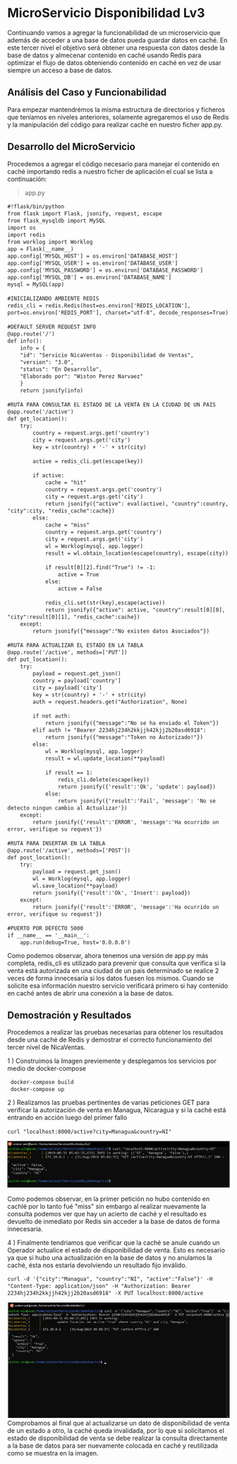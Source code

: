 ﻿
# MicroServicio Disponibilidad Lv3
Continuando vamos a agregar la funcionabilidad de un microservicio que además de acceder a una base de datos pueda guardar datos en caché. En este tercer nivel el objetivo será obtener una respuesta con datos desde la base de datos y almecenar contenido en caché usando Redis para optimizar el flujo de datos obteniendo contenido en caché en vez de usar siempre un acceso a base de datos. 
## Análisis del Caso y Funcionabilidad
Para empezar mantendrémos la misma estructura de directorios y ficheros que teníamos en niveles anteriores, solamente agregaremos el uso de Redis y la manipulación del código para realizar caché en nuestro ficher app.py.

## Desarrollo del MicroServicio

Procedemos a agregar el código necesario para manejar el contenido en caché importando redis a nuestro ficher de aplicación el cual se lista a continuación:

> app.py

    #!flask/bin/python
    from flask import Flask, jsonify, request, escape
    from flask_mysqldb import MySQL
    import os
    import redis
    from worklog import Worklog
    app = Flask(__name__)
    app.config['MYSQL_HOST'] = os.environ['DATABASE_HOST']
    app.config['MYSQL_USER'] = os.environ['DATABASE_USER']
    app.config['MYSQL_PASSWORD'] = os.environ['DATABASE_PASSWORD']
    app.config['MYSQL_DB'] = os.environ['DATABASE_NAME']
    mysql = MySQL(app)
    
    #INICIALIZANDO AMBIENTE REDIS
    redis_cli = redis.Redis(host=os.environ['REDIS_LOCATION'], port=os.environ['REDIS_PORT'], charset="utf-8", decode_responses=True)
    
    #DEFAULT SERVER REQUEST INFO
    @app.route('/')
    def info():
        info = {
        "id": "Servicio NicaVentas - Disponibilidad de Ventas",
        "version": "3.0",
        "status": "En Desarrollo",
        "Elaborado por": "Wiston Perez Narvaez"
        }
        return jsonify(info)
    
    #RUTA PARA CONSULTAR EL ESTADO DE LA VENTA EN LA CIUDAD DE UN PAIS
    @app.route('/active')
    def get_location():
        try:
            country = request.args.get('country')
            city = request.args.get('city')
            key = str(country) + '-' + str(city)
    
            active = redis_cli.get(escape(key))
    
            if active:
                cache = "hit"
                country = request.args.get('country')
                city = request.args.get('city')
                return jsonify({"active": eval(active), "country":country, "city":city, "redis_cache":cache})
            else:
                cache = "miss"
                country = request.args.get('country')
                city = request.args.get('city')
                wl = Worklog(mysql, app.logger)
                result = wl.obtain_location(escape(country), escape(city))
    
                if result[0][2].find("True") != -1:
                    active = True
                else:
                    active = False
    
                redis_cli.set(str(key),escape(active))
                return jsonify({"active": active, "country":result[0][0], "city":result[0][1], "redis_cache":cache})
        except:
            return jsonify({"message":"No existen datos Asociados"})
    
    #RUTA PARA ACTUALIZAR EL ESTADO EN LA TABLA
    @app.route('/active', methods=['PUT'])
    def put_location():
        try:
            payload = request.get_json()
            country = payload['country']
            city = payload['city']
            key = str(country) + '-' + str(city)
            auth = request.headers.get("Authorization", None)
    
            if not auth:
                return jsonify({"message":"No se ha enviado el Token"})
            elif auth != "Bearer 2234hj234h2kkjjh42kjj2b20asd6918":
                return jsonify({"message":"Token no Autorizado!"})
            else:
                wl = Worklog(mysql, app.logger)
                result = wl.update_location(**payload)
    
                if result == 1:
                    redis_cli.delete(escape(key))
                    return jsonify({'result':'Ok', 'update': payload})
                else:
                    return jsonify({'result':'Fail', 'message': 'No se detecto ningun cambio al Actualizar'})
        except:
            return jsonify({'result':'ERROR', 'message':'Ha ocurrido un error, verifique su request'})
    
    #RUTA PARA INSERTAR EN LA TABLA
    @app.route('/active', methods=['POST'])
    def post_location():
        try:
            payload = request.get_json()
            wl = Worklog(mysql, app.logger)
            wl.save_location(**payload)
            return jsonify({'result':'Ok', 'Insert': payload})
        except:
            return jsonify({'result':'ERROR', 'message':'Ha ocurrido un error, verifique su request'})
    
    #PUERTO POR DEFECTO 5000
    if __name__ == '__main__':
        app.run(debug=True, host='0.0.0.0')

Como podemos observar, ahora tenemos una versión de app.py más completa, redis_cli es utilizado para prevenir que consulta que verifica si la venta está autorizada en una ciudad de un pais determinado se realice 2 veces de forma innecesaria si los datos fuesen los mismos. Cuando se solicite esa información nuestro servicio verificará primero si hay contenido en caché antes de abrir una conexión a la base de datos.

## Demostración y Resultados

Procedemos a realizar las pruebas necesarias para obtener los resultados desde una caché de Redis y demostrar el correcto funcionamiento del tercer nivel de NicaVentas.

 1 ) Construimos la Imagen previemente y desplegamos los servicios por medio de docker-compose
 
     docker-compose build
     docker-compose up
 
 2 ) Realizamos las pruebas pertinentes de varias peticiones GET para verificar la autorización de venta en Managua, Nicaragua y si la caché está entrando en acción luego del primer fallo

`curl "localhost:8000/active?city=Managua&country=NI"`

![enter image description here](https://raw.githubusercontent.com/wistonmiguel/NicaVentas-img/master/9.jpg)

Como podemos observar, en la primer petición no hubo contenido en cachlé por lo tanto fué "miss" sin embargo al realizar nuevamente la consulta podemos ver que hay un acierto de caché y el resultado es devuelto de inmediato por Redis sin acceder a la base de datos de forma innecesaria.

4 ) Finalmente tendriamos que verificar que la caché se anule cuando un Operador actualice el estado de disponibilidad de venta. Esto es necesario ya que si hubo una actualización en la base de datos y no anulamos la caché, ésta nos estaría devolviendo un resultado fijo inválido.

    curl -d '{"city":"Managua", "country":"NI", "active":"False"}' -H "Content-Type: application/json" -H "Authorization: Bearer 2234hj234h2kkjjh42kjj2b20asd6918" -X PUT localhost:8000/active

![enter image description here](https://raw.githubusercontent.com/wistonmiguel/NicaVentas-img/master/10.jpg)
Comprobamos al final que al actualizarse un dato de disponibilidad de venta de un estado a otro, la caché queda invalidada, por lo que si solicitamos el estado de disponibilidad de venta se debe realizar la consulta directamente a la base de datos para ser nuevamente colocada en caché y reutilizada como se muestra en la imagen.
